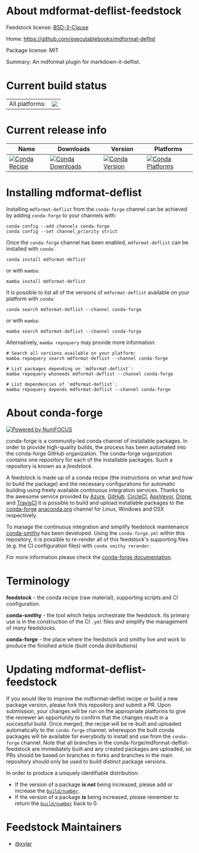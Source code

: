 About mdformat-deflist-feedstock
================================

Feedstock license: [BSD-3-Clause](https://github.com/conda-forge/mdformat-deflist-feedstock/blob/main/LICENSE.txt)

Home: https://github.com/executablebooks/mdformat-deflist

Package license: MIT

Summary: An mdformat plugin for markdown-it-deflist.

Current build status
====================


<table><tr><td>All platforms:</td>
    <td>
      <a href="https://dev.azure.com/conda-forge/feedstock-builds/_build/latest?definitionId=18666&branchName=main">
        <img src="https://dev.azure.com/conda-forge/feedstock-builds/_apis/build/status/mdformat-deflist-feedstock?branchName=main">
      </a>
    </td>
  </tr>
</table>

Current release info
====================

| Name | Downloads | Version | Platforms |
| --- | --- | --- | --- |
| [![Conda Recipe](https://img.shields.io/badge/recipe-mdformat--deflist-green.svg)](https://anaconda.org/conda-forge/mdformat-deflist) | [![Conda Downloads](https://img.shields.io/conda/dn/conda-forge/mdformat-deflist.svg)](https://anaconda.org/conda-forge/mdformat-deflist) | [![Conda Version](https://img.shields.io/conda/vn/conda-forge/mdformat-deflist.svg)](https://anaconda.org/conda-forge/mdformat-deflist) | [![Conda Platforms](https://img.shields.io/conda/pn/conda-forge/mdformat-deflist.svg)](https://anaconda.org/conda-forge/mdformat-deflist) |

Installing mdformat-deflist
===========================

Installing `mdformat-deflist` from the `conda-forge` channel can be achieved by adding `conda-forge` to your channels with:

```
conda config --add channels conda-forge
conda config --set channel_priority strict
```

Once the `conda-forge` channel has been enabled, `mdformat-deflist` can be installed with `conda`:

```
conda install mdformat-deflist
```

or with `mamba`:

```
mamba install mdformat-deflist
```

It is possible to list all of the versions of `mdformat-deflist` available on your platform with `conda`:

```
conda search mdformat-deflist --channel conda-forge
```

or with `mamba`:

```
mamba search mdformat-deflist --channel conda-forge
```

Alternatively, `mamba repoquery` may provide more information:

```
# Search all versions available on your platform:
mamba repoquery search mdformat-deflist --channel conda-forge

# List packages depending on `mdformat-deflist`:
mamba repoquery whoneeds mdformat-deflist --channel conda-forge

# List dependencies of `mdformat-deflist`:
mamba repoquery depends mdformat-deflist --channel conda-forge
```


About conda-forge
=================

[![Powered by
NumFOCUS](https://img.shields.io/badge/powered%20by-NumFOCUS-orange.svg?style=flat&colorA=E1523D&colorB=007D8A)](https://numfocus.org)

conda-forge is a community-led conda channel of installable packages.
In order to provide high-quality builds, the process has been automated into the
conda-forge GitHub organization. The conda-forge organization contains one repository
for each of the installable packages. Such a repository is known as a *feedstock*.

A feedstock is made up of a conda recipe (the instructions on what and how to build
the package) and the necessary configurations for automatic building using freely
available continuous integration services. Thanks to the awesome service provided by
[Azure](https://azure.microsoft.com/en-us/services/devops/), [GitHub](https://github.com/),
[CircleCI](https://circleci.com/), [AppVeyor](https://www.appveyor.com/),
[Drone](https://cloud.drone.io/welcome), and [TravisCI](https://travis-ci.com/)
it is possible to build and upload installable packages to the
[conda-forge](https://anaconda.org/conda-forge) [anaconda.org](https://anaconda.org/)
channel for Linux, Windows and OSX respectively.

To manage the continuous integration and simplify feedstock maintenance
[conda-smithy](https://github.com/conda-forge/conda-smithy) has been developed.
Using the ``conda-forge.yml`` within this repository, it is possible to re-render all of
this feedstock's supporting files (e.g. the CI configuration files) with ``conda smithy rerender``.

For more information please check the [conda-forge documentation](https://conda-forge.org/docs/).

Terminology
===========

**feedstock** - the conda recipe (raw material), supporting scripts and CI configuration.

**conda-smithy** - the tool which helps orchestrate the feedstock.
                   Its primary use is in the construction of the CI ``.yml`` files
                   and simplify the management of *many* feedstocks.

**conda-forge** - the place where the feedstock and smithy live and work to
                  produce the finished article (built conda distributions)


Updating mdformat-deflist-feedstock
===================================

If you would like to improve the mdformat-deflist recipe or build a new
package version, please fork this repository and submit a PR. Upon submission,
your changes will be run on the appropriate platforms to give the reviewer an
opportunity to confirm that the changes result in a successful build. Once
merged, the recipe will be re-built and uploaded automatically to the
`conda-forge` channel, whereupon the built conda packages will be available for
everybody to install and use from the `conda-forge` channel.
Note that all branches in the conda-forge/mdformat-deflist-feedstock are
immediately built and any created packages are uploaded, so PRs should be based
on branches in forks and branches in the main repository should only be used to
build distinct package versions.

In order to produce a uniquely identifiable distribution:
 * If the version of a package **is not** being increased, please add or increase
   the [``build/number``](https://docs.conda.io/projects/conda-build/en/latest/resources/define-metadata.html#build-number-and-string).
 * If the version of a package **is** being increased, please remember to return
   the [``build/number``](https://docs.conda.io/projects/conda-build/en/latest/resources/define-metadata.html#build-number-and-string)
   back to 0.

Feedstock Maintainers
=====================

* [@xylar](https://github.com/xylar/)

